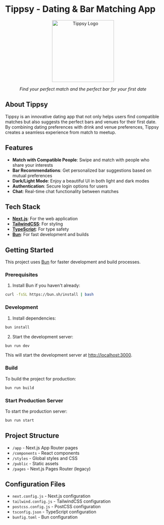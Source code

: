# Tippsy - Dating & Bar Matching App

<div align="center">
  <img src="https://github.com/user-attachments/assets/a1e7e0cd-fd70-4d7d-8ce8-45ba85b7b17f" alt="Tippsy Logo" width="200">
  <p><em>Find your perfect match and the perfect bar for your first date</em></p>
</div>

## About Tippsy

Tippsy is an innovative dating app that not only helps users find compatible matches but also suggests the perfect bars and venues for their first date. By combining dating preferences with drink and venue preferences, Tippsy creates a seamless experience from match to meetup.

## Features

- **Match with Compatible People**: Swipe and match with people who share your interests
- **Bar Recommendations**: Get personalized bar suggestions based on mutual preferences
- **Dark/Light Mode**: Enjoy a beautiful UI in both light and dark modes
- **Authentication**: Secure login options for users
- **Chat**: Real-time chat functionality between matches

## Tech Stack

- **[Next.js](https://nextjs.org/)**: For the web application
- **[TailwindCSS](https://tailwindcss.com/)**: For styling
- **[TypeScript](https://www.typescriptlang.org/)**: For type safety
- **[Bun](https://bun.sh)**: For fast development and builds

## Getting Started

This project uses [Bun](https://bun.sh) for faster development and build processes.

### Prerequisites

1. Install Bun if you haven't already:

```bash
curl -fsSL https://bun.sh/install | bash
```

### Development

1. Install dependencies:

```bash
bun install
```

2. Start the development server:

```bash
bun run dev
```

This will start the development server at [http://localhost:3000](http://localhost:3000).

### Build

To build the project for production:

```bash
bun run build
```

### Start Production Server

To start the production server:

```bash
bun run start
```

## Project Structure

- `/app` - Next.js App Router pages
- `/components` - React components
- `/styles` - Global styles and CSS
- `/public` - Static assets
- `/pages` - Next.js Pages Router (legacy)

## Configuration Files

- `next.config.js` - Next.js configuration
- `tailwind.config.js` - TailwindCSS configuration
- `postcss.config.js` - PostCSS configuration
- `tsconfig.json` - TypeScript configuration
- `bunfig.toml` - Bun configuration
